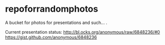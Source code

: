 repoforrandomphotos
===================

A bucket for photos for presentations and such... .


Current presentation status:
http://bl.ocks.org/anonymous/raw/6848236/#0
https://gist.github.com/anonymous/6848236
